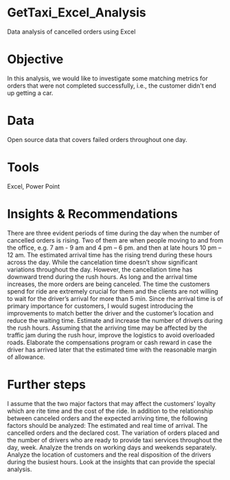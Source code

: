 # GetTaxi_Excel_Analysis
Data analysis of cancelled orders using Excel
# Objective
In this analysis, we would like to investigate some matching metrics for orders that were not completed successfully, i.e., the customer didn't end up getting a car.
# Data
Open source data that covers failed orders throughout one day.
# Tools
Excel, Power Point
# Insights & Recommendations
There are three evident periods of time during the day when the number of cancelled orders is rising. Two of them are when people moving to and from the office, e.g. 7 am - 9 am and 4 pm – 6 pm. and then at late hours 10 pm – 12 am. 
The estimated arrival time has the rising trend during these hours across the day.
While the cancelation time doesn’t show significant variations throughout the day. However, the cancellation time has downward trend during the rush hours.
As long and the arrival time increases, the more orders are being canceled. 
The time the customers spend for ride are extremely crucial for them and the clients are not willing to wait for the driver’s arrival for more than 5 min. 
Since rhe arrival time is of primary importance for customers, I would sugest introducing the improvements to match better the driver and the customer’s location and reduce the waiting time.
Estimate and increase the number of drivers during the rush hours.
Assuming that the arriving time may be affected by the traffic jam during the rush hour, improve the logistics to avoid overloaded roads.
Elaborate the compensations program or cash reward in case the driver has arrived later that the estimated time with the reasonable margin of allowance.
# Further steps
I assume that the two major factors that may affect the customers’ loyalty which are rite time and the cost of the ride.
In addition to the relationship between canceled orders and the expected arriving time, the following factors should be analyzed:
The estimated and real time of arrival.
The cancelled orders and the declared cost.
The variation of orders placed and the number of drivers who are ready to provide taxi services throughout the day, week.
Analyze the trends on working days and weekends separately.
Analyze the location of customers and the real disposition of the drivers during the busiest hours. Look at the insights that can provide the special analysis. 

